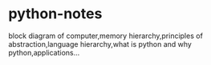 # python-notes
block diagram of computer,memory hierarchy,principles of abstraction,language hierarchy,what is python and why python,applications...
